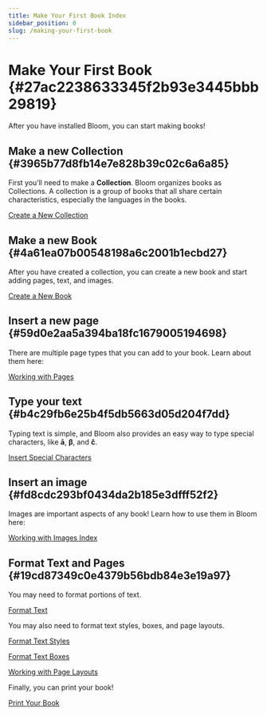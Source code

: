 ```yaml
---
title: Make Your First Book Index
sidebar_position: 0
slug: /making-your-first-book
---
```




# Make Your First Book {#27ac2238633345f2b93e3445bbb29819}


After you have installed Bloom, you can start making books! 


## Make a new Collection {#3965b77d8fb14e7e828b39c02c6a6a85}


First you’ll need to make a **Collection**. Bloom organizes books as Collections. A collection is a group of books that all share certain characteristics, especially the languages in the books.  


[Create a New Collection](/creating-a-new-collection)


## Make a new Book {#4a61ea07b00548198a6c2001b1ecbd27}


After you have created a collection, you can create a new book and start adding pages, text, and images. 


[Create a New Book](/creating-a-new-book)


## Insert a new page {#59d0e2aa5a394ba18fc1679005194698}


There are multiple page types that you can add to your book. Learn about them here:


[Working with Pages](/working-with-pages)


## Type your text {#b4c29fb6e25b4f5db5663d05d204f7dd}


Typing text is simple, and Bloom also provides an easy way to type special characters, like **ā**, **β**, and **ĉ**.


[Insert Special Characters](/inserting-special-characters)


## Insert an image {#fd8cdc293bf0434da2b185e3dfff52f2}


Images are important aspects of any book! Learn how to use them in Bloom here:


[Working with Images Index](/working-with-images)


## Format Text and Pages {#19cd87349c0e4379b56bdb84e3e19a97}


You may need to format portions of text.


[Format Text](/formatting-text)


You may also need to format text styles, boxes, and page layouts.


[Format Text Styles](/formatting-text-styles)


[Format Text Boxes](/formatting-text-boxes)


[Working with Page Layouts](/working-with-page-layouts)


Finally, you can print your book!


[Print Your Book](/printing-your-book)

